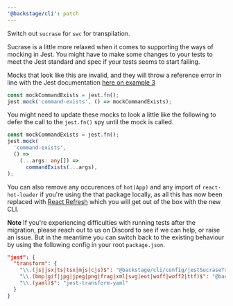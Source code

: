 ```yaml
---
'@backstage/cli': patch
---
```


Switch out `sucrase` for `swc` for transpilation.

Sucrase is a little more relaxed when it comes to supporting the ways of mocking in Jest. You might have to make some changes to your tests to meet the Jest standard and spec if your tests seems to start failing.

Mocks that look like this are invalid, and they will throw a reference error in line with the Jest documentation [here on example 3](https://jestjs.io/docs/es6-class-mocks#calling-jestmock-with-the-module-factory-parameter)

```ts
const mockCommandExists = jest.fn();
jest.mock('command-exists', () => mockCommandExists);
```

You might need to update these mocks to look a little like the following to defer the call to the `jest.fn()` spy until the mock is called.

```ts
const mockCommandExists = jest.fn();
jest.mock(
  'command-exists',
  () =>
    (...args: any[]) =>
      commandExists(...args),
);
```

You can also remove any occurences of `hot(App)` and any import of `react-hot-loader` if you're using the that package locally, as all this has now been replaced with [React Refresh](https://www.npmjs.com/package/react-refresh) which you will get out of the box with the new CLI.

**Note** If you're experiencing difficulties with running tests after the migration, please reach out to us on Discord to see if we can help, or raise an issue. But in the meantime you can switch back to the existing behaviour by using the following config in your root `package.json`.

```json
"jest": {
  "transform": {
    "\\.(js|jsx|ts|tsx|mjs|cjs)$": "@backstage/cli/config/jestSucraseTransform.js",
    "\\.(bmp|gif|jpg|jpeg|png|frag|xml|svg|eot|woff|woff2|ttf)$": "@backstage/cli/config/jestFileTransform.js",
    "\\.(yaml)$": "jest-transform-yaml"
  }
}
```
